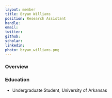 ```yaml
---
layout: member
title: Bryan Williams
position: Research Assistant
handle: 
email: 
twitter:
github: 
scholar: 
linkedin: 
photo: bryan_williams.png
---
```


### Overview


### Education
- Undergraduate Student, University of Arkansas